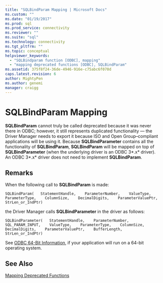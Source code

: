 ```yaml
---
title: "SQLBindParam Mapping | Microsoft Docs"
ms.custom: ""
ms.date: "01/19/2017"
ms.prod: sql
ms.prod_service: connectivity
ms.reviewer: ""
ms.suite: "sql"
ms.technology: connectivity
ms.tgt_pltfrm: ""
ms.topic: conceptual
helpviewer_keywords: 
  - "SQLBindparam function [ODBC], mapping"
  - "mapping deprecated functions [ODBC], SQLBindParam"
ms.assetid: 375f8f24-36de-4946-916e-c75abc6f070d
caps.latest.revision: 6
author: MightyPen
ms.author: genemi
manager: craigg
---
```

# SQLBindParam Mapping
**SQLBindParam** cannot truly be called deprecated because it was never there in ODBC; however, it still represents duplicated functionality — the Driver Manager needs to export it because ISO and Open Group–compliant applications will be using it. Because **SQLBindParameter** contains all the functionality of **SQLBindParam**, **SQLBindParam** will be mapped on top of **SQLBindParameter** (when the underlying driver is an ODBC 3*.x* driver). An ODBC 3*.x* driver does not need to implement **SQLBindParam**.  
  
## Remarks  
 When the following call to **SQLBindParam** is made:  
  
```  
SQLBindParam(   StatementHandle,    ParameterNumber,    ValueType,    ParameterType,    ColumnSize,    DecimalDigits,    ParameterValuePtr,    StrLen_or_IndPtr)  
```  
  
 the Driver Manager calls **SQLBindParameter** in the driver as follows:  
  
```  
SQLBindParameter(   StatementHandle,    ParameterNumber,    SQL_PARAM_INPUT,    ValueType,    ParameterType,    ColumnSize,    DecimalDigits,    ParameterValuePtr,    BufferLength,    StrLen_or_IndPtr)  
```  
  
 See [ODBC 64-Bit Information](../../../odbc/reference/odbc-64-bit-information.md), if your application will run on a 64-bit operating system.  
  
## See Also  
 [Mapping Deprecated Functions](../../../odbc/reference/appendixes/mapping-deprecated-functions.md)
